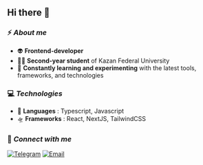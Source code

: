 ## Hi there 👋

### ⚡ *About me*
  - 👽 **Frontend-developer**
  - 🧑‍💻 **Second-year student** of Kazan Federal University
  - 🧪 **Constantly learning and experimenting** with the latest tools, frameworks, and technologies

### 💻 *Technologies*
  - 🚀 **Languages** : Typescript, Javascript
  - 🛸 **Frameworks** : React, NextJS, TailwindCSS

### 💬 *Connect with me*
  [![Telegram](https://img.shields.io/badge/Telegram-26A5E4?style=for-the-badge&logo=telegram&logoColor=white)](https://t.me/mhhlw)
  [![Email](https://img.shields.io/badge/Email-D14836?style=for-the-badge&logo=gmail&logoColor=white)](mailto:delovoj.mihajlow@gmail.com)


<!--
**mhhllww/mhhllww** is a ✨ _special_ ✨ repository because its `README.md` (this file) appears on your GitHub profile.

Here are some ideas to get you started:

- 🔭 I’m currently working on ...
- 🌱 I’m currently learning ...
- 👯 I’m looking to collaborate on ...
- 🤔 I’m looking for help with ...
- 💬 Ask me about ...
- 📫 How to reach me: ...
- 😄 Pronouns: ...
- ⚡ Fun fact: ...
-->
